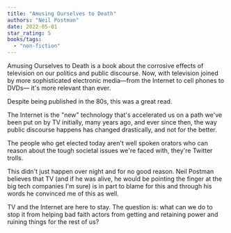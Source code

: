 ```yaml
---
title: "Amusing Ourselves to Death"
authors: "Neil Postman"
date: 2022-05-01
star_rating: 5
books/tags:
  - "non-fiction"
---
```


Amusing Ourselves to Death is a book about the corrosive effects of television
on our politics and public discourse. Now, with television joined by more
sophisticated electronic media—from the Internet to cell phones to DVDs— it's
more relevant than ever.

<!--more-->

Despite being published in the 80s, this was a great read.

The Internet is the "new" technology that's accelerated us on a path we've been
put on by TV initially, many years ago, and ever since then, the way public
discourse happens has changed drastically, and not for the better.

The people who get elected today aren't well spoken orators who can reason about
the tough societal issues we're faced with, they're Twitter trolls.

This didn't just happen over night and for no good reason. Neil Postman believes
that TV (and if he was alive, he would be pointing the finger at the big tech
companies I'm sure) is in part to blame for this and through his words he
convinced me of this as well.

TV and the Internet are here to stay. The question is: what can we do to stop it
from helping bad faith actors from getting and retaining power and ruining
things for the rest of us?
